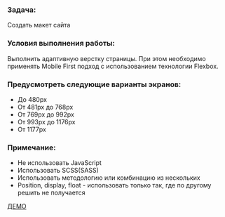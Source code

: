 ### Задача: 
Создать макет сайта
### Условия выполнения работы:
Выполнить адаптивную верстку страницы. При этом необходимо применять Mobile First подход с использованием технологии Flexbox. 
### Предусмотреть следующие варианты экранов:
* До 480px
* От 481px до 768px
* От 769px до 992px
* От 993px до 1176px
* От 1177px 
### Примечание:
* Не использовать JavaScript
* Использовать SCSS(SASS)
* Использовать методологию или комбинацию из нескольких
* Position, display, float - использовать только так, где по другому решить не получается

[ДЕМО](https://alksghn.github.io/digitalDesign-foodSense/)

